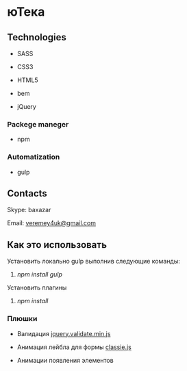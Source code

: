 # юТека

## Technologies

* SASS

* CSS3

* HTML5

* bem

* jQuery

### Packege maneger

* npm

### Automatization

* gulp

## Contacts

Skype: baxazar

Email: [veremey4uk@gmail.com](mailto:veremey4uk@gmail.com)

## Как это использовать

Установить локально gulp выполнив следующие команды:

1. *npm install gulp*

Установить плагины

1. *npm install*

### Плюшки

* Валидация [jquery.validate.min.js](http://jqueryvalidation.org/)

* Анимация лейбла для формы [classie.js](https://github.com/desandro/classie)

* Анимации появления элементов

